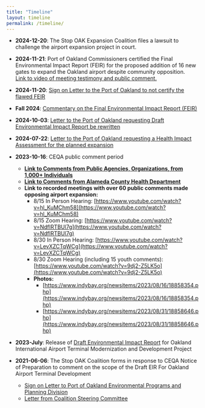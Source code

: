 ```yaml
---
title: "Timeline"
layout: timeline
permalink: /timeline/
---
```


- **2024-12-20**: The Stop OAK Expansion Coalition files a lawsuit to challenge the airport expansion project in court.

- **2024-11-21**: Port of Oakland Commissioners certified the Final Environmental Impact Report (FEIR) for the proposed addition of 16 new gates to expand the Oakland airport despite community opposition.  
  [Link to video of meeting testimony and public comment.](https://portofoakland.granicus.com/MediaPlayer.php?view_id=2&clip_id=372)

- **2024-11-20**: [Sign on Letter to the Port of Oakland to not certify the flawed FEIR](https://www.stopoakexpansion.org/s/Organization-Letter-re-FEIR-certification-vote_241120.pdf)

- **Fall 2024**: [Commentary on the Final Environmental Impact Report (FEIR)](https://www.stopoakexpansion.org/s/FEIR-OAK-Summary-and-Commentary.pdf)

- **2024-10-03**: [Letter to the Port of Oakland requesting Draft Environmental Impact Report be rewritten](https://www.stopoakexpansion.org/s/Stop-OAK-Exp-REIR-Comment-Letter-2024.pdf)

- **2024-07-22**: [Letter to the Port of Oakland requesting a Health Impact Assessment for the planned expansion](https://www.stopoakexpansion.org/s/Stop-OAK-Ltr-to-Port-re-HIA-July-2024docx.pdf)

- **2023-10-16**: CEQA public comment period  
  - [**Link to Comments from Public Agencies, Organizations, from 1,000+ Individuals**](https://www.iflyoak.com/wp-content/uploads/2024/10/Appendix-P_DEIR-Comments-and-Responses.pdf)  
  - [**Link to Comments from Alameda County Health Department**](https://www.stopoakexpansion.org/s/231016_Alameda-County-Public-Health-Department_-Kimi-Watkins-Tartt-and-Nicholas-Moss.pdf)  
  - **Link to recorded meetings with over 60 public comments made opposing airport expansion:**  
    - 8/15 In Person Hearing: [https://www.youtube.com/watch?v=hl_KuMChm58](https://www.youtube.com/watch?v=hl_KuMChm58)  
    - 8/15 Zoom Hearing: [https://www.youtube.com/watch?v=NdflRTBUl7g](https://www.youtube.com/watch?v=NdflRTBUl7g)  
    - 8/30 In Person Hearing: [https://www.youtube.com/watch?v=LevXZCTqWCg](https://www.youtube.com/watch?v=LevXZCTqWCg)  
    - 8/30 Zoom Hearing (including 15 youth comments): [https://www.youtube.com/watch?v=9dj2-Z5LK5o](https://www.youtube.com/watch?v=9dj2-Z5LK5o)  
    - **Photos:**  
      - [https://www.indybay.org/newsitems/2023/08/16/18858354.php](https://www.indybay.org/newsitems/2023/08/16/18858354.php)  
      - [https://www.indybay.org/newsitems/2023/08/31/18858646.php](https://www.indybay.org/newsitems/2023/08/31/18858646.php)

- **2023-July**: Release of [Draft Environmental Impact Report](https://www.oaklandairport.com/wp-content/uploads/230717_Public-Draft-EIR_Web_v1.0.pdf) for Oakland International Airport Terminal Modernization and Development Project

- **2021-06-06**: The Stop OAK Coalition forms in response to CEQA Notice of Preparation to comment on the scope of the Draft EIR For Oakland Airport Terminal Development  
  - [Sign on Letter to Port of Oakland Environmental Programs and Planning Division](https://www.stopoakexpansion.org/s/20210607-OAK-Airport-Expansion-DEIR-Scoping-Letter_org-sign-on.pdf)  
  - [Letter from Coalition Steering Committee](https://www.stopoakexpansion.org/s/20210607-Letter-to-Port-of-Oakland-re_-Airport-Expansion_steering-committee.pdf)
